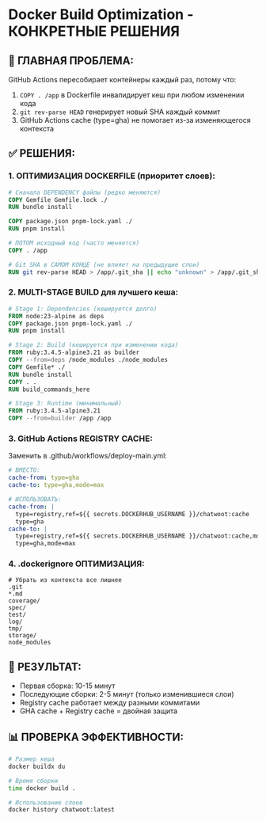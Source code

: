 # Docker Build Optimization - КОНКРЕТНЫЕ РЕШЕНИЯ

## 🚨 ГЛАВНАЯ ПРОБЛЕМА: 
GitHub Actions пересобирает контейнеры каждый раз, потому что:
1. `COPY . /app` в Dockerfile инвалидирует кеш при любом изменении кода
2. `git rev-parse HEAD` генерирует новый SHA каждый коммит
3. GitHub Actions cache (type=gha) не помогает из-за изменяющегося контекста

## ✅ РЕШЕНИЯ:

### 1. ОПТИМИЗАЦИЯ DOCKERFILE (приоритет слоев):

```dockerfile
# Сначала DEPENDENCY файлы (редко меняются)
COPY Gemfile Gemfile.lock ./
RUN bundle install

COPY package.json pnpm-lock.yaml ./  
RUN pnpm install

# ПОТОМ исходный код (часто меняется)
COPY . /app

# Git SHA в САМОМ КОНЦЕ (не влияет на предыдущие слои)
RUN git rev-parse HEAD > /app/.git_sha || echo "unknown" > /app/.git_sha
```

### 2. MULTI-STAGE BUILD для лучшего кеша:

```dockerfile
# Stage 1: Dependencies (кешируется долго)
FROM node:23-alpine as deps
COPY package.json pnpm-lock.yaml ./
RUN pnpm install

# Stage 2: Build (кешируется при изменении кода)
FROM ruby:3.4.5-alpine3.21 as builder
COPY --from=deps /node_modules ./node_modules
COPY Gemfile* ./
RUN bundle install
COPY . .
RUN build_commands_here

# Stage 3: Runtime (минимальный)
FROM ruby:3.4.5-alpine3.21
COPY --from=builder /app /app
```

### 3. GitHub Actions REGISTRY CACHE:

Заменить в .github/workflows/deploy-main.yml:
```yaml
# ВМЕСТО:
cache-from: type=gha
cache-to: type=gha,mode=max

# ИСПОЛЬЗОВАТЬ:
cache-from: |
  type=registry,ref=${{ secrets.DOCKERHUB_USERNAME }}/chatwoot:cache
  type=gha
cache-to: |
  type=registry,ref=${{ secrets.DOCKERHUB_USERNAME }}/chatwoot:cache,mode=max
  type=gha,mode=max
```

### 4. .dockerignore ОПТИМИЗАЦИЯ:

```
# Убрать из контекста все лишнее
.git
*.md
coverage/
spec/
test/
log/
tmp/
storage/
node_modules
```

## 🎯 РЕЗУЛЬТАТ:
- Первая сборка: 10-15 минут
- Последующие сборки: 2-5 минут (только изменившиеся слои)
- Registry cache работает между разными коммитами
- GHA cache + Registry cache = двойная защита

## 📊 ПРОВЕРКА ЭФФЕКТИВНОСТИ:

```bash
# Размер кеша
docker buildx du

# Время сборки
time docker build .

# Использование слоев
docker history chatwoot:latest
```
